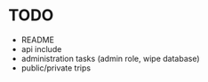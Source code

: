 # TODO

* README
* api include
* administration tasks (admin role, wipe database)
* public/private trips
